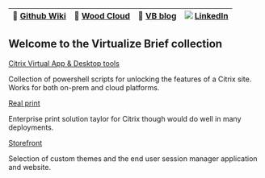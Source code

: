 |:newspaper: [Github Wiki](https://github.com/virtualizebrief/home/wiki)|:convenience_store: [Wood Cloud](https://marketplace.woodcloud.one/)|:convenience_store: [VB blog](https://virtualizebrief.woodcloud.one/)|![](https://i.stack.imgur.com/gVE0j.png) [LinkedIn](https://www.linkedin.com/in/michaelcharleswood/)|
|---|---|---|---|

## Welcome to the Virtualize Brief collection

[Citrix Virtual App & Desktop tools](cvadtools)

Collection of powershell scripts for unlocking the features of a Citrix site. Works for both on-prem and cloud platforms.

[Real print](realprint)

Enterprise print solution taylor for Citrix though would do well in many deployments.

[Storefront](storefront)

Selection of custom themes and the end user session manager application and website.
